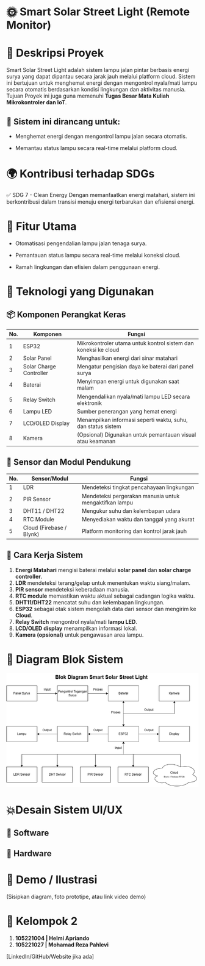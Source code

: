 # 🌞 Smart Solar Street Light (Remote Monitor)
# 📖 Deskripsi Proyek
Smart Solar Street Light adalah sistem lampu jalan pintar berbasis energi surya yang dapat dipantau secara jarak jauh melalui platform cloud. Sistem ini bertujuan untuk menghemat energi dengan mengontrol nyala/mati lampu secara otomatis berdasarkan kondisi lingkungan dan aktivitas manusia. Tujuan Proyek ini juga guna memenuhi **Tugas Besar Mata Kuliah Mikrokontroler dan IoT**.

## 🎯 Sistem ini dirancang untuk:

- Menghemat energi dengan mengontrol lampu jalan secara otomatis.

- Memantau status lampu secara real-time melalui platform cloud.

# 🌍 Kontribusi terhadap SDGs
✅ SDG 7 - Clean Energy
Dengan memanfaatkan energi matahari, sistem ini berkontribusi dalam transisi menuju energi terbarukan dan efisiensi energi. 

# 🚀 Fitur Utama
* Otomatisasi pengendalian lampu jalan tenaga surya.

* Pemantauan status lampu secara real-time melalui koneksi cloud.

* Ramah lingkungan dan efisien dalam penggunaan energi.

# 🧰 Teknologi yang Digunakan
## 📦 Komponen Perangkat Keras

| No. | Komponen                | Fungsi                                                                 |
|-----|-------------------------|------------------------------------------------------------------------|
| 1   | ESP32                   | Mikrokontroler utama untuk kontrol sistem dan koneksi ke cloud         |
| 2   | Solar Panel             | Menghasilkan energi dari sinar matahari                                |
| 3   | Solar Charge Controller | Mengatur pengisian daya ke baterai dari panel surya                    |
| 4   | Baterai                 | Menyimpan energi untuk digunakan saat malam                            |
| 5   | Relay Switch            | Mengendalikan nyala/mati lampu LED secara elektronik                   |
| 6   | Lampu LED               | Sumber penerangan yang hemat energi                                    |
| 7   | LCD/OLED Display        | Menampilkan informasi seperti waktu, suhu, dan status sistem           |
| 8   | Kamera                  | (Opsional) Digunakan untuk pemantauan visual atau keamanan             |

## 📡 Sensor dan Modul Pendukung

| No. | Sensor/Modul        | Fungsi                                                                 |
|-----|---------------------|------------------------------------------------------------------------|
| 1   | LDR                 | Mendeteksi tingkat pencahayaan lingkungan                              |
| 2   | PIR Sensor          | Mendeteksi pergerakan manusia untuk mengaktifkan lampu                 |
| 3   | DHT11 / DHT22       | Mengukur suhu dan kelembapan udara                                     |
| 4   | RTC Module          | Menyediakan waktu dan tanggal yang akurat                              |
| 5   | Cloud (Firebase / Blynk) | Platform monitoring dan kontrol jarak jauh                       |

## 📌 Cara Kerja Sistem

1. **Energi Matahari** mengisi baterai melalui **solar panel** dan **solar charge controller**.
2. **LDR** mendeteksi terang/gelap untuk menentukan waktu siang/malam.
3. **PIR sensor** mendeteksi keberadaan manusia.
4. **RTC module** memastikan waktu aktual sebagai cadangan logika waktu.
5. **DHT11/DHT22** mencatat suhu dan kelembapan lingkungan.
6. **ESP32** sebagai otak sistem mengolah data dari sensor dan mengirim ke **Cloud**.
7. **Relay Switch** mengontrol nyala/mati **lampu LED**.
8. **LCD/OLED display** menampilkan informasi lokal.
9. **Kamera (opsional)** untuk pengawasan area lampu.
    
# 🧩 Diagram Blok Sistem
![Diagram Blok Sistem](Diagram-Blok-Sistem.png)

# 💥Desain Sistem UI/UX
## 📱 Software

## 💽 Hardware

# 📸 Demo / Ilustrasi
(Sisipkan diagram, foto prototipe, atau link video demo)

# 👤 Kelompok 2
1. **105221004 | Helmi Apriando**
2. **105221027 | Mohamad Reza Pahlevi**

[LinkedIn/GitHub/Website jika ada]
